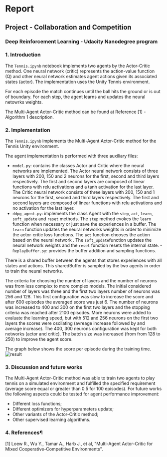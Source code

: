 # Report 

## Project - Collaboration and Competition

### Deep Reinforcement Learning - Udacity Nanodegree program

### 1. Introduction

The ```Tennis.ipynb``` notebook implements two agents by the Actor-Critic method. One neural network (critic) represents the action-value function (Q) and other neural network estimates agent actions given its associated states (actor). The implementation uses the Unity Tennis environment.

For each episode the match continues until the ball hits the ground or is out of boundary. For each step, the agent learns and updates the neural netowrks weights.

The Multi-Agent Actor-Critic method can be found at Reference [1] - Algorithm 1 description. 

### 2. Implementation

The ```Tennis.ipynb``` implements the Multi-Agent Actor-Critic method for the Tennis Unity environment. 

The agent implementation is performed with three auxiliary files:
- ```model.py```: contains the classes Actor and Critic where the neural networks are implemented. The Actor neural network consists of three layers with 200, 150 and 2 neurons for the first, second and third layers respectively. The first and second layers are composed of linear functions with relu activations and a tanh activation for the last layer. The Critic neural network consists of three layers with 200, 150 and 1 neurons for the first, second and third layers respectively. The first and second layers are composed of linear functions with relu activations and no activation for the last layer.
- ```ddpg_agent.py```: implements the class Agent with the ```step```, ```act```, ```learn```,  ```soft_update``` and ```reset``` methods. The ```step``` method evokes the ```learn``` function when necessary or just save the experiences in a buffer. The ```learn``` function updates the neural networks weights in order to minimize the actor-critic loss functions. The ```act``` function chooses the action based on the neural network . The ```soft_update```function updates the neural network weights and the ```reset``` function resets the internal state.
-```ReplayBuffer.py```: provides the buffer addition and sampling functions. 

There is a shared buffer between the agents that stores experiences with all states and actions. This sharedBuffer is sampled by the two agents in order to train the neural networks.

The criteria for choosing the number of layers and the number of neurons was from less complex to more complex models. The initial considered number of layers was three and the first two layers number of neurons was 256 and 128. This first configuration was slow to increase the score and after 600 episodes the averaged score was just 6. The number of neurons was increased to 400 and 300 on the first two layers and the stopping criteria was reached after 2100 episodes. More neurons were added to evaluate the learning speed, but with 512 and 256 neurons on the first two layers the scores were oscilating (avreage increase followed by and average increase). The 400, 300 neurons configuration was kept for both networks (actor and critic). 
The batch size was increased (from from 128 to 250) to improve the agent score.

The graph below shows the score per episode during the training time.
![result](https://user-images.githubusercontent.com/8217602/68792214-a9c66a00-0629-11ea-8067-8e1fd2db4383.png)

### 3. Discussion and future works

The Multi-Agent Actor-Critic method was able to train two agents to play tennis on a simulated environment and fulfilled the specified requirement (average score equal or greater than 0.5 for 100 episodes). For future works the following aspects could be tested for agent performance improvement:
- Different loss functions;
- Different optimizers for hyperparameters update; 
- Other variants of the Actor-Critic method;
- Other supervised learning algorithms.

### 4. References¶

[1] Loew R., Wu Y., Tamar A., Harb J., et al, "Multi-Agent Actor-Critic for Mixed
Cooperative-Competitive Environments".
